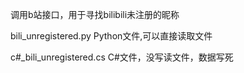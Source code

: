 调用b站接口，用于寻找bilibili未注册的昵称

bili_unregistered.py Python文件,可以直接读取文件

c#_bili_unregistered.cs C#文件，没写读文件，数据写死

